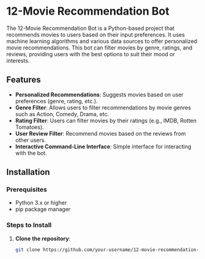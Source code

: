 # 12-Movie Recommendation Bot

The 12-Movie Recommendation Bot is a Python-based project that recommends movies to users based on their input preferences. It uses machine learning algorithms and various data sources to offer personalized movie recommendations. This bot can filter movies by genre, ratings, and reviews, providing users with the best options to suit their mood or interests.

## Features

- **Personalized Recommendations**: Suggests movies based on user preferences (genre, rating, etc.).
- **Genre Filter**: Allows users to filter recommendations by movie genres such as Action, Comedy, Drama, etc.
- **Rating Filter**: Users can filter movies by their ratings (e.g., IMDB, Rotten Tomatoes).
- **User Review Filter**: Recommend movies based on the reviews from other users.
- **Interactive Command-Line Interface**: Simple interface for interacting with the bot.

## Installation

### Prerequisites
- Python 3.x or higher
- pip package manager

### Steps to Install

1. **Clone the repository**:
   ```bash
   git clone https://github.com/your-username/12-movie-recommendation-bot.git
